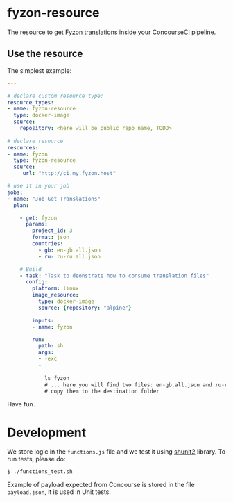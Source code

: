 # fyzon-resource

The resource to get [Fyzon translations](https://github.com/w32blaster/fyzon) inside your [ConcourseCI](http://concourse.ci/) pipeline.


## Use the resource

The simplest example:

```yml
---

# declare custom resource type:
resource_types:
- name: fyzon-resource
  type: docker-image
  source:
    repository: <here will be public repo name, TODO>
    
# declare resource
resources:
- name: fyzon
  type: fyzon-resource
  source:
     url: "http://ci.my.fyzon.host"

# use it in your job
jobs:
- name: "Job Get Translations"
  plan:

    - get: fyzon
      params:
        project_id: 3
        format: json
        countries:
          - gb: en-gb.all.json
          - ru: ru-ru.all.json

    # Build
    - task: "Task to deonstrate how to consume translation files"
      config:
        platform: linux
        image_resource:
          type: docker-image
          source: {repository: "alpine"}

        inputs:
        - name: fyzon

        run:
          path: sh
          args:
          - -exc
          - |
            
            ls fyzon        
            # ... here you will find two files: en-gb.all.json and ru-ru.all.json
            # copy them to the destination folder

```

Have fun.

# Development

We store logic in the `functions.js` file and we test it using [shunit2](https://github.com/kward/shunit2) library. To run tests, please do:

```
$ ./functions_test.sh
```

Example of payload expected from Concourse is stored in the file `payload.json`, it is used in Unit tests.